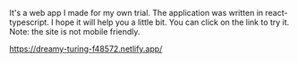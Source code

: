 It's a web app I made for my own trial. The application was written in react-typescript. I hope it will help you a little bit. You can click on the link to try it.
Note: the site is not mobile friendly.

https://dreamy-turing-f48572.netlify.app/
